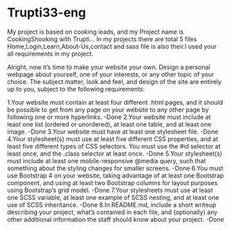 # Trupti33-eng
My project is based on cooking ieads, and my Project name is CookingShooking with Trupti...
In my projects there are total 5 files Home,Login,Learn,About-Us,contact and sass file is also their.I used your all requirements in my project.

Alright, now it’s time to make your website your own. Design a personal webpage about yourself, one of your interests, or any other topic of your choice. The subject matter, look and feel, and design of the site are entirely up to you, subject to the following requirements:

1.Your website must contain at least four different .html pages, and it should be possible to get from any page on your website to any other page by following one or more hyperlinks. -Done
2.Your website must include at least one list (ordered or unordered), at least one table, and at least one image. -Done
3.Your website must have at least one stylesheet file. -Done
4.Your stylesheet(s) must use at least five different CSS properties, and at least five different types of CSS selectors. You must use the #id selector at least once, and the .class selector at least once. -Done
5.Your stylesheet(s) must include at least one mobile-responsive @media query, such that something about the styling changes for smaller screens. -Done
6.You must use Bootstrap 4 on your website, taking advantage of at least one Bootstrap component, and using at least two Bootstrap columns for layout purposes using Bootstrap’s grid model. -Done
7.Your stylesheets must use at least one SCSS variable, at least one example of SCSS nesting, and at least one use of SCSS inheritance. -Done
8.In README.md, include a short writeup describing your project, what’s contained in each file, and (optionally) any other additional information the staff should know about your project. -Done